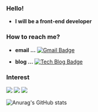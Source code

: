 ### Hello!

 - **I will be a front-end developer**

### How to reach me?
 - **email ...** [![Gmail Badge](https://img.shields.io/badge/Gmail-d14836?style=flat-square&logo=Gmail&logoColor=white&link=mailto:fomagran6@gmail.com)](mailto:flowratekim@gmail.com)

 - **blog ...** [![Tech Blog Badge](http://img.shields.io/badge/-Tech%20blog-black?style=flat-square&logo=blogger&logoColor=white&link=https://fomaios.tistory.com/)](https://YuryangKim.github.io/)

### Interest
<img src="https://img.shields.io/badge/javascript-F7DF1E?style=for-the-badge&logo=javascript&logoColor=black"> <img src="https://img.shields.io/badge/html-E34F26?style=for-the-badge&logo=html5&logoColor=white"> <img src="https://img.shields.io/badge/css-1572B6?style=for-the-badge&logo=css3&logoColor=white">

![Anurag's GitHub stats](https://github-readme-stats.vercel.app/api?username=YuryangKim&&show_icons=true&theme=nightowl)
